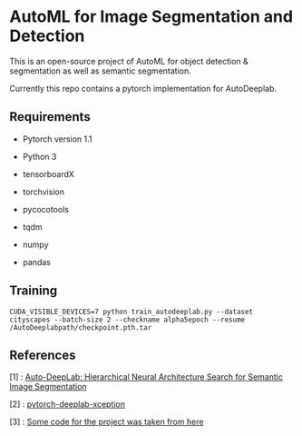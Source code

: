 # AutoML for Image Segmentation and Detection
This is an open-source project of AutoML for object detection & segmentation as well as semantic segmentation.

Currently this repo contains a pytorch implementation for AutoDeeplab.

## Requirements

* Pytorch version 1.1

* Python 3

* tensorboardX

* torchvision

* pycocotools

* tqdm

* numpy

* pandas

## Training

```
CUDA_VISIBLE_DEVICES=7 python train_autodeeplab.py --dataset cityscapes --batch-size 2 --checkname alpha5epoch --resume /AutoDeeplabpath/checkpoint.pth.tar
```

## References
[1] : [Auto-DeepLab: Hierarchical Neural Architecture Search for Semantic Image Segmentation](https://arxiv.org/abs/1901.02985)

[2] : [pytorch-deeplab-xception](https://github.com/jfzhang95/pytorch-deeplab-xception)

[3] : [Some code for the project was taken from here](https://github.com/MenghaoGuo/AutoDeeplab)